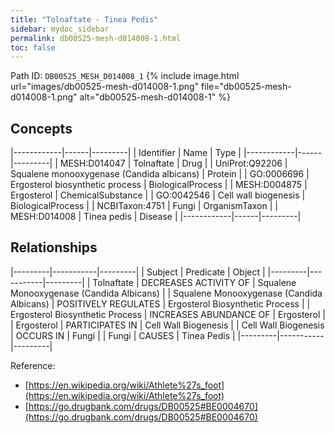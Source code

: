 ```yaml
---
title: "Tolnaftate - Tinea Pedis"
sidebar: mydoc_sidebar
permalink: db00525-mesh-d014008-1.html
toc: false 
---
```



Path ID: `DB00525_MESH_D014008_1`
{% include image.html url="images/db00525-mesh-d014008-1.png" file="db00525-mesh-d014008-1.png" alt="db00525-mesh-d014008-1" %}

## Concepts

|------------|------|---------|
| Identifier | Name | Type    |
|------------|------|---------|
| MESH:D014047 | Tolnaftate | Drug |
| UniProt:Q92206 | Squalene monooxygenase (Candida albicans) | Protein |
| GO:0006696 | Ergosterol biosynthetic process | BiologicalProcess |
| MESH:D004875 | Ergosterol | ChemicalSubstance |
| GO:0042546 | Cell wall biogenesis | BiologicalProcess |
| NCBITaxon:4751 | Fungi | OrganismTaxon |
| MESH:D014008 | Tinea pedis | Disease |
|------------|------|---------|

## Relationships

|---------|-----------|---------|
| Subject | Predicate | Object  |
|---------|-----------|---------|
| Tolnaftate | DECREASES ACTIVITY OF | Squalene Monooxygenase (Candida Albicans) |
| Squalene Monooxygenase (Candida Albicans) | POSITIVELY REGULATES | Ergosterol Biosynthetic Process |
| Ergosterol Biosynthetic Process | INCREASES ABUNDANCE OF | Ergosterol |
| Ergosterol | PARTICIPATES IN | Cell Wall Biogenesis |
| Cell Wall Biogenesis | OCCURS IN | Fungi |
| Fungi | CAUSES | Tinea Pedis |
|---------|-----------|---------|

Reference: 
  - [https://en.wikipedia.org/wiki/Athlete%27s_foot](https://en.wikipedia.org/wiki/Athlete%27s_foot)
  - [https://go.drugbank.com/drugs/DB00525#BE0004670](https://go.drugbank.com/drugs/DB00525#BE0004670)
